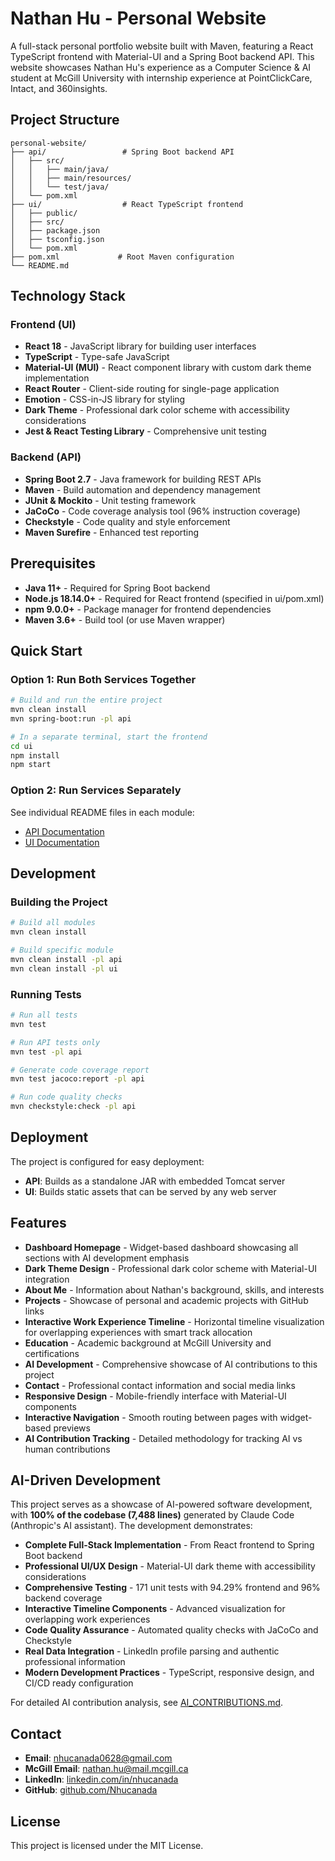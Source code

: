 # Nathan Hu - Personal Website

A full-stack personal portfolio website built with Maven, featuring a React TypeScript frontend with Material-UI and a Spring Boot backend API. This website showcases Nathan Hu's experience as a Computer Science & AI student at McGill University with internship experience at PointClickCare, Intact, and 360insights.

## Project Structure

```
personal-website/
├── api/                 # Spring Boot backend API
│   ├── src/
│   │   ├── main/java/
│   │   ├── main/resources/
│   │   └── test/java/
│   └── pom.xml
├── ui/                  # React TypeScript frontend
│   ├── public/
│   ├── src/
│   ├── package.json
│   ├── tsconfig.json
│   └── pom.xml
├── pom.xml             # Root Maven configuration
└── README.md
```

## Technology Stack

### Frontend (UI)
- **React 18** - JavaScript library for building user interfaces
- **TypeScript** - Type-safe JavaScript
- **Material-UI (MUI)** - React component library with custom dark theme implementation
- **React Router** - Client-side routing for single-page application
- **Emotion** - CSS-in-JS library for styling
- **Dark Theme** - Professional dark color scheme with accessibility considerations
- **Jest & React Testing Library** - Comprehensive unit testing

### Backend (API)
- **Spring Boot 2.7** - Java framework for building REST APIs
- **Maven** - Build automation and dependency management
- **JUnit & Mockito** - Unit testing framework
- **JaCoCo** - Code coverage analysis tool (96% instruction coverage)
- **Checkstyle** - Code quality and style enforcement
- **Maven Surefire** - Enhanced test reporting

## Prerequisites

- **Java 11+** - Required for Spring Boot backend
- **Node.js 18.14.0+** - Required for React frontend (specified in ui/pom.xml)
- **npm 9.0.0+** - Package manager for frontend dependencies
- **Maven 3.6+** - Build tool (or use Maven wrapper)

## Quick Start

### Option 1: Run Both Services Together

```bash
# Build and run the entire project
mvn clean install
mvn spring-boot:run -pl api

# In a separate terminal, start the frontend
cd ui
npm install
npm start
```

### Option 2: Run Services Separately

See individual README files in each module:
- [API Documentation](./api/README.md)
- [UI Documentation](./ui/README.md)

## Development

### Building the Project

```bash
# Build all modules
mvn clean install

# Build specific module
mvn clean install -pl api
mvn clean install -pl ui
```

### Running Tests

```bash
# Run all tests
mvn test

# Run API tests only
mvn test -pl api

# Generate code coverage report
mvn test jacoco:report -pl api

# Run code quality checks
mvn checkstyle:check -pl api
```

## Deployment

The project is configured for easy deployment:

- **API**: Builds as a standalone JAR with embedded Tomcat server
- **UI**: Builds static assets that can be served by any web server

## Features

- **Dashboard Homepage** - Widget-based dashboard showcasing all sections with AI development emphasis
- **Dark Theme Design** - Professional dark color scheme with Material-UI integration
- **About Me** - Information about Nathan's background, skills, and interests
- **Projects** - Showcase of personal and academic projects with GitHub links
- **Interactive Work Experience Timeline** - Horizontal timeline visualization for overlapping experiences with smart track allocation
- **Education** - Academic background at McGill University and certifications
- **AI Development** - Comprehensive showcase of AI contributions to this project
- **Contact** - Professional contact information and social media links
- **Responsive Design** - Mobile-friendly interface with Material-UI components
- **Interactive Navigation** - Smooth routing between pages with widget-based previews
- **AI Contribution Tracking** - Detailed methodology for tracking AI vs human contributions

## AI-Driven Development

This project serves as a showcase of AI-powered software development, with **100% of the codebase (7,488 lines)** generated by Claude Code (Anthropic's AI assistant). The development demonstrates:

- **Complete Full-Stack Implementation** - From React frontend to Spring Boot backend
- **Professional UI/UX Design** - Material-UI dark theme with accessibility considerations
- **Comprehensive Testing** - 171 unit tests with 94.29% frontend and 96% backend coverage
- **Interactive Timeline Components** - Advanced visualization for overlapping work experiences
- **Code Quality Assurance** - Automated quality checks with JaCoCo and Checkstyle
- **Real Data Integration** - LinkedIn profile parsing and authentic professional information
- **Modern Development Practices** - TypeScript, responsive design, and CI/CD ready configuration

For detailed AI contribution analysis, see [AI_CONTRIBUTIONS.md](./AI_CONTRIBUTIONS.md).

## Contact

- **Email**: nhucanada0628@gmail.com
- **McGill Email**: nathan.hu@mail.mcgill.ca
- **LinkedIn**: [linkedin.com/in/nhucanada](https://www.linkedin.com/in/nhucanada/)
- **GitHub**: [github.com/Nhucanada](https://github.com/Nhucanada)

## License

This project is licensed under the MIT License.